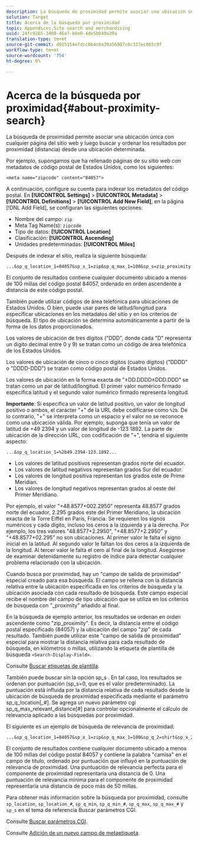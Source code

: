 ```yaml
---
description: La búsqueda de proximidad permite asociar una ubicación única con cualquier página del sitio web y luego buscar y ordenar los resultados por proximidad (distancia) desde una ubicación determinada.
solution: Target
title: Acerca de la búsqueda por proximidad
topic: Appendices,Site search and merchandising
uuid: 24fc9265-3400-46a7-b6e0-4de5b049a39a
translation-type: tm+mt
source-git-commit: d015154efdccbb4c6a39a56907c0c337ec065c9f
workflow-type: tm+mt
source-wordcount: '754'
ht-degree: 0%

---
```



# Acerca de la búsqueda por proximidad{#about-proximity-search}

La búsqueda de proximidad permite asociar una ubicación única con cualquier página del sitio web y luego buscar y ordenar los resultados por proximidad (distancia) desde una ubicación determinada.

Por ejemplo, supongamos que ha rellenado páginas de su sitio web con metadatos de código postal de Estados Unidos, como los siguientes:

```
<meta name="zipcode" content="84057">
```

A continuación, configure su cuenta para indexar los metadatos del código postal. En **[!UICONTROL Settings]** > **[!UICONTROL Metadata]** > **[!UICONTROL Definitions]** > **[!UICONTROL Add New Field]**, en la página [!DNL Add Field], se configuran las siguientes opciones:

* Nombre del campo: `zip`
* Meta Tag Name(s): `zipcode`
* Tipo de datos: **[!UICONTROL Location]**
* Clasificación: **[!UICONTROL Ascending]**
* Unidades predeterminadas: **[!UICONTROL Miles]**

Después de indexar el sitio, realiza la siguiente búsqueda:

```
...&sp_q_location_1=84057&sp_x_1=zip&sp_q_max_1=100&sp_s=zip_proximity
```

El conjunto de resultados contiene cualquier documento ubicado a menos de 100 millas del código postal 84057, ordenado en orden ascendente a distancia de este código postal.

También puede utilizar códigos de área telefónica para ubicaciones de Estados Unidos. O bien, puede usar pares de latitud/longitud para especificar ubicaciones en los metadatos del sitio y en los criterios de búsqueda. El tipo de ubicación se determina automáticamente a partir de la forma de los datos proporcionados.

Los valores de ubicación de tres dígitos (&quot;DDD&quot;, donde cada &quot;D&quot; representa un dígito decimal entre 0 y 9) se tratan como un código de área telefónica de los Estados Unidos.

Los valores de ubicación de cinco o cinco dígitos (cuatro dígitos) (&quot;DDDD&quot; o &quot;DDDD-DDD&quot;) se tratan como código postal de Estados Unidos.

Los valores de ubicación en la forma exacta de &quot;±DD.DDDD±DDD.DDD&quot; se tratan como un par de latitud/longitud. El primer valor numérico firmado especifica latitud y el segundo valor numérico firmado representa longitud.

**Importante**: Si especifica un valor de latitud positivo, un valor de longitud positivo o ambos, el carácter &quot;+&quot; de la URL debe codificarse como  `%2b`. De lo contrario, &quot;+&quot; se interpreta como un espacio y el valor no se reconoce como una ubicación válida. Por ejemplo, suponga que tenía un valor de latitud de +49 2394 y un valor de longitud de -123 1892. La parte de ubicación de la dirección URL, con codificación de &quot;+&quot;, tendría el siguiente aspecto:

```
...&sp_q_location_1=%2b49.2394-123.1892...
```

* Los valores de latitud positivos representan grados norte del ecuador.
* Los valores de latitud negativos representan grados Sur del ecuador.
* Los valores de longitud positiva representan los grados este de Prime Meridian.
* Los valores de longitud negativos representan grados al oeste del Primer Meridiano.

Por ejemplo, el valor &quot;+48.8577+002.2950&quot; representa 48.8577 grados norte del ecuador, 2.295 grados este del Primer Meridiano, la ubicación exacta de la Torre Eiffel en París, Francia. Se requieren los signos numéricos y cada dígito, incluso los ceros a la izquierda y a la derecha. Por ejemplo, los tres valores &quot;48.8577+2.2950&quot;, &quot;+48.8577+2.2950&quot; y &quot;+48.8577+02.295&quot; no son ubicaciones. Al primer valor le falta el signo inicial en la latitud. Al segundo valor le faltan los dos ceros a la izquierda de la longitud. Al tercer valor le falta el cero al final de la longitud. Asegúrese de examinar detenidamente su registro de índice para detectar cualquier problema relacionado con la ubicación.

Cuando busca por proximidad, hay un &quot;campo de salida de proximidad&quot; especial creado para esa búsqueda. El campo se rellena con la distancia relativa entre la ubicación especificada en los criterios de búsqueda y la ubicación asociada con cada resultado de búsqueda. Este campo especial recibe el nombre del campo de tipo ubicación que se utiliza en los criterios de búsqueda con &quot;_proximity&quot; añadido al final.

En la búsqueda de ejemplo anterior, los resultados se ordenan en orden ascendente como &quot;zip_proximity&quot;. Es decir, la distancia entre el código postal especificado (84057) y la ubicación del campo &quot;zip&quot; de cada resultado. También puede utilizar este &quot;campo de salida de proximidad&quot; especial para mostrar la distancia relativa para cada resultado de búsqueda, en kilómetros o millas, utilizando la etiqueta de plantilla de búsqueda `<Search-Display-Field>`.

Consulte [Buscar etiquetas de plantilla](../c-appendices/c-templates.md#reference_F7AA3FF602314E42842BBC740D2CA1A4).

También puede buscar sin la opción sp_s . En tal caso, los resultados se ordenan por puntuación (sp_s=0, que es el valor predeterminado). La puntuación está influida por la distancia relativa de cada resultado desde la ubicación de búsqueda de proximidad especificada mediante el parámetro sp_q_location[_#]. Se agrega un nuevo parámetro cgi sp_q_max_relevant_distance[#] para controlar opcionalmente el cálculo de relevancia aplicado a las búsquedas por proximidad.

El siguiente es un ejemplo de búsqueda de relevancia de proximidad:

```
...&sp_q_location_1=84057&sp_x_1=zip&sp_q_max_1=100&sp_q_2=shirt&sp_x_2=title&sp_q_max_relevant_distance_2=50
```

El conjunto de resultados contiene cualquier documento ubicado a menos de 100 millas del código postal 84057 y contiene la palabra &quot;camisa&quot; en el campo de título, ordenado por puntuación que influyó en la puntuación de relevancia de proximidad. Una puntuación de relevancia perfecta para el componente de proximidad representaría una distancia de 0. Una puntuación de relevancia mínima para el componente de proximidad representaría una distancia de poco más de 50 millas.

Para obtener más información sobre la búsqueda por proximidad, consulte `sp_location`, `sp_location_#`, `sp_q_min`, `sp_q_min_#`, `sp_q_max`, `sp_q_max_#` y `sp_s` en el tema de referencia Buscar parámetros CGI.

Consulte [Buscar parámetros CGI](../c-appendices/c-cgiparameters.md#reference_DA27A8B0728246DA94994885E1353890).

Consulte [Adición de un nuevo campo de metaetiqueta](../c-about-settings-menu/c-about-metadata-menu.md#task_6DF188C0FC7F4831A4444CA9AFA615E5).
